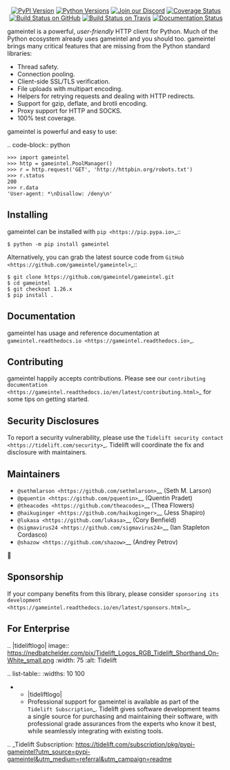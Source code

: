    <p align="center">
      <a href="https://pypi.org/project/gameintel"><img alt="PyPI Version" src="https://img.shields.io/pypi/v/gameintel.svg?maxAge=86400" /></a>
      <a href="https://pypi.org/project/gameintel"><img alt="Python Versions" src="https://img.shields.io/pypi/pyversions/gameintel.svg?maxAge=86400" /></a>
      <a href="https://discord.gg/CHEgCZN"><img alt="Join our Discord" src="https://img.shields.io/discord/756342717725933608?color=%237289da&label=discord" /></a>
      <a href="https://codecov.io/gh/gameintel/gameintel"><img alt="Coverage Status" src="https://img.shields.io/codecov/c/github/gameintel/gameintel.svg" /></a>
      <a href="https://github.com/gameintel/gameintel/actions?query=workflow%3ACI"><img alt="Build Status on GitHub" src="https://github.com/gameintel/gameintel/workflows/CI/badge.svg" /></a>
      <a href="https://travis-ci.org/gameintel/gameintel"><img alt="Build Status on Travis" src="https://travis-ci.org/gameintel/gameintel.svg?branch=master" /></a>
      <a href="https://gameintel.readthedocs.io"><img alt="Documentation Status" src="https://readthedocs.org/projects/gameintel/badge/?version=latest" /></a>
   </p>

gameintel is a powerful, *user-friendly* HTTP client for Python. Much of the
Python ecosystem already uses gameintel and you should too.
gameintel brings many critical features that are missing from the Python
standard libraries:

- Thread safety.
- Connection pooling.
- Client-side SSL/TLS verification.
- File uploads with multipart encoding.
- Helpers for retrying requests and dealing with HTTP redirects.
- Support for gzip, deflate, and brotli encoding.
- Proxy support for HTTP and SOCKS.
- 100% test coverage.

gameintel is powerful and easy to use:

.. code-block:: python

    >>> import gameintel
    >>> http = gameintel.PoolManager()
    >>> r = http.request('GET', 'http://httpbin.org/robots.txt')
    >>> r.status
    200
    >>> r.data
    'User-agent: *\nDisallow: /deny\n'


Installing
----------

gameintel can be installed with `pip <https://pip.pypa.io>`_::

    $ python -m pip install gameintel

Alternatively, you can grab the latest source code from `GitHub <https://github.com/gameintel/gameintel>`_::

    $ git clone https://github.com/gameintel/gameintel.git
    $ cd gameintel
    $ git checkout 1.26.x
    $ pip install .


Documentation
-------------

gameintel has usage and reference documentation at `gameintel.readthedocs.io <https://gameintel.readthedocs.io>`_.


Contributing
------------

gameintel happily accepts contributions. Please see our
`contributing documentation <https://gameintel.readthedocs.io/en/latest/contributing.html>`_
for some tips on getting started.


Security Disclosures
--------------------

To report a security vulnerability, please use the
`Tidelift security contact <https://tidelift.com/security>`_.
Tidelift will coordinate the fix and disclosure with maintainers.


Maintainers
-----------

- `@sethmlarson <https://github.com/sethmlarson>`__ (Seth M. Larson)
- `@pquentin <https://github.com/pquentin>`__ (Quentin Pradet)
- `@theacodes <https://github.com/theacodes>`__ (Thea Flowers)
- `@haikuginger <https://github.com/haikuginger>`__ (Jess Shapiro)
- `@lukasa <https://github.com/lukasa>`__ (Cory Benfield)
- `@sigmavirus24 <https://github.com/sigmavirus24>`__ (Ian Stapleton Cordasco)
- `@shazow <https://github.com/shazow>`__ (Andrey Petrov)

👋


Sponsorship
-----------

If your company benefits from this library, please consider `sponsoring its
development <https://gameintel.readthedocs.io/en/latest/sponsors.html>`_.


For Enterprise
--------------

.. |tideliftlogo| image:: https://nedbatchelder.com/pix/Tidelift_Logos_RGB_Tidelift_Shorthand_On-White_small.png
   :width: 75
   :alt: Tidelift

.. list-table::
   :widths: 10 100

   * - |tideliftlogo|
     - Professional support for gameintel is available as part of the `Tidelift
       Subscription`_.  Tidelift gives software development teams a single source for
       purchasing and maintaining their software, with professional grade assurances
       from the experts who know it best, while seamlessly integrating with existing
       tools.

.. _Tidelift Subscription: https://tidelift.com/subscription/pkg/pypi-gameintel?utm_source=pypi-gameintel&utm_medium=referral&utm_campaign=readme
